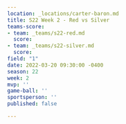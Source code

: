 ```yaml
---
location: _locations/carter-baron.md
title: S22 Week 2 - Red vs Silver
teams-score:
- team: _teams/s22-red.md
  score: 
- team: _teams/s22-silver.md
  score: 
field: "1"
date: 2022-03-20 09:30:00 -0400
season: 22
week: 2
mvp: ''
game-ball: ''
sportsperson: ''
published: false

---
```

